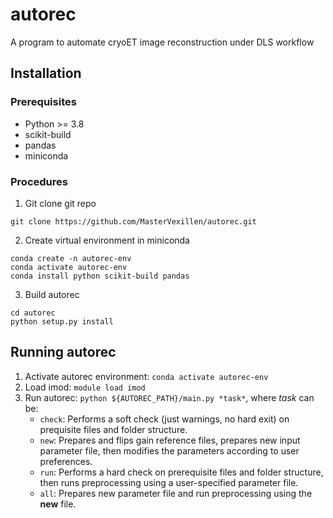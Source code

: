 # autorec
A program to automate cryoET image reconstruction under DLS workflow

## Installation

### Prerequisites
- Python >= 3.8
- scikit-build
- pandas
- miniconda

### Procedures
1. Git clone git repo
```
git clone https://github.com/MasterVexillen/autorec.git
```

2. Create virtual environment in miniconda
```
conda create -n autorec-env
conda activate autorec-env
conda install python scikit-build pandas
```

3. Build autorec
```
cd autorec
python setup.py install
```

## Running autorec
1. Activate autorec environment: `conda activate autorec-env`
2. Load imod: `module load imod`
3. Run autorec: `python ${AUTOREC_PATH}/main.py *task*`, where *task* can be:
   * `check`: Performs a soft check (just warnings, no hard exit) on prequisite files and folder structure.
   * `new`: Prepares and flips gain reference files, prepares new input parameter file, then modifies the parameters according to user preferences.
   * `run`: Performs a hard check on prerequisite files and folder structure, then runs preprocessing using a user-specified parameter file.
   * `all`: Prepares new parameter file and run preprocessing using the **new** file.
